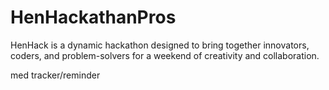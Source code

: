 # HenHackathanPros
HenHack is a dynamic hackathon designed to bring together innovators, coders, and problem-solvers for a weekend of creativity and collaboration.

med tracker/reminder


